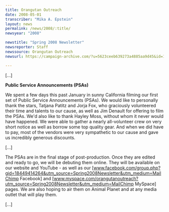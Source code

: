 ```yaml
---
title: Orangutan Outreach
date: 2008-05-01
transcriber: "Mika A. Epstein"
layout: news
permalink: /news/2008/:title/
newsyear: "2008"

newstitle: "Spring 2008 Newsletter"
newsreporter: Staff
newssource: Orangutan Outreach
newsurl: https://campaign-archive.com/?u=5623ceeb639273a4885aa9d45&id=1wdtoJcvBM&e=

---
```


[...]

**Public Service Announcements (PSAs)**

We spent a few days this past January in sunny California filming our first set of Public Service Announcements (PSAs). We would like to personally thank the stars, Tatjana Patitz and Jorja Fox, who graciously volunteered their time and talents to our cause, as well as Jim Denault for offering to film the PSAs. We'd also like to thank Hayley Moss, without whom it never would have happened. We were able to gather a nearly all-volunteer crew on very short notice as well as borrow some top quality gear. And when we did have to pay, most of the vendors were very sympathetic to our cause and gave us incredibly generous discounts.

[...]

The PSAs are in the final stage of post-production. Once they are edited and ready to go, we will be debuting them online. They will be available on our website and YouTube - as well as our [www.facebook.com/group.php?gid=18449414264&utm_source=Spring2008Newsletter&utm_medium=MailChimp Facebook] and [www.myspace.com/orangutanoutreach?utm_source=Spring2008Newsletter&utm_medium=MailChimp MySpace] pages. We are also hoping to air them on Animal Planet and at any media outlet that will play them.

[...]
